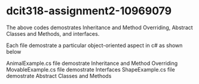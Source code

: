 # dcit318-assignment2-10969079
The above codes demostrates Inheritance and Method Overriding, Abstract Classes and Methods, and interfaces.

Each file demostrate a particular object-oriented aspect in c# as shown below

AnimalExample.cs file demostrate Inheritance and Method Overriding
MovableExample.cs file demostrate Interfaces 
ShapeExample.cs file demostrate Abstract Classes and Methods
